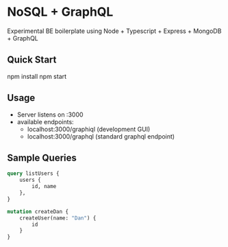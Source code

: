 # NoSQL + GraphQL
Experimental BE boilerplate using Node + Typescript + Express + MongoDB + GraphQL

## Quick Start
npm install
npm start

## Usage
- Server listens on :3000
- available endpoints:
	+ localhost:3000/graphiql (development GUI)
	+ localhost:3000/graphql (standard graphql endpoint)

## Sample Queries
```graphql
query listUsers {
	users {
		id, name
	},
}

mutation createDan {
	createUser(name: "Dan") {
		id
	}
}
```
